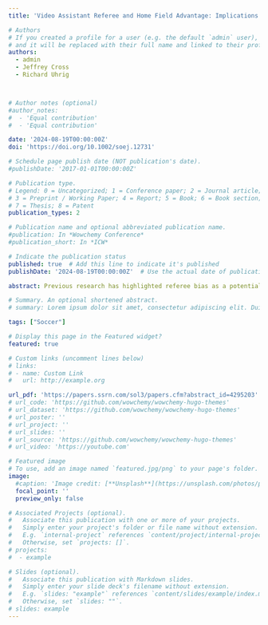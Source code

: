 ```yaml
---
title: 'Video Assistant Referee and Home Field Advantage: Implications for Referee Bias'

# Authors
# If you created a profile for a user (e.g. the default `admin` user), write the username (folder name) here
# and it will be replaced with their full name and linked to their profile.
authors:
  - admin
  - Jeffrey Cross
  - Richard Uhrig



# Author notes (optional)
#author_notes:
#  - 'Equal contribution'
#  - 'Equal contribution'

date: '2024-08-19T00:00:00Z'
doi: 'https://doi.org/10.1002/soej.12731'

# Schedule page publish date (NOT publication's date).
#publishDate: '2017-01-01T00:00:00Z'

# Publication type.
# Legend: 0 = Uncategorized; 1 = Conference paper; 2 = Journal article;
# 3 = Preprint / Working Paper; 4 = Report; 5 = Book; 6 = Book section;
# 7 = Thesis; 8 = Patent
publication_types: 2

# Publication name and optional abbreviated publication name.
#publication: In *Wowchemy Conference*
#publication_short: In *ICW*

# Indicate the publication status
published: true  # Add this line to indicate it's published
publishDate: '2024-08-19T00:00:00Z'  # Use the actual date of publication if different

abstract: Previous research has highlighted referee bias as a potential contributor to home field advantage in soccer. In order to shed light on the importance of referee bias, we exploit the staggered implementation of Video Assistant Referee (VAR) using data from the top domestic league in 16 countries between 2009 and 2019 to estimate the effect of objective review systems on home field advantage in soccer. Surprisingly, the implementation of VAR had negligible effects on home field advantage and various crucial match statistics despite decreased total offsides and yellow cards. These results provide suggestive evidence regarding the mechanisms through which referee bias might contribute to home field advantage and highlight how scope may limit the effectiveness of review processes in general.

# Summary. An optional shortened abstract.
# summary: Lorem ipsum dolor sit amet, consectetur adipiscing elit. Duis posuere tellus ac convallis placerat. Proin tincidunt magna sed ex sollicitudin condimentum.

tags: ["Soccer"]

# Display this page in the Featured widget?
featured: true

# Custom links (uncomment lines below)
# links:
# - name: Custom Link
#   url: http://example.org

url_pdf: 'https://papers.ssrn.com/sol3/papers.cfm?abstract_id=4295203'
# url_code: 'https://github.com/wowchemy/wowchemy-hugo-themes'
# url_dataset: 'https://github.com/wowchemy/wowchemy-hugo-themes'
# url_poster: ''
# url_project: ''
# url_slides: ''
# url_source: 'https://github.com/wowchemy/wowchemy-hugo-themes'
# url_video: 'https://youtube.com'

# Featured image
# To use, add an image named `featured.jpg/png` to your page's folder.
image:
  #caption: 'Image credit: [**Unsplash**](https://unsplash.com/photos/pLCdAaMFLTE)'
  focal_point: ''
  preview_only: false

# Associated Projects (optional).
#   Associate this publication with one or more of your projects.
#   Simply enter your project's folder or file name without extension.
#   E.g. `internal-project` references `content/project/internal-project/index.md`.
#   Otherwise, set `projects: []`.
# projects:
#  - example

# Slides (optional).
#   Associate this publication with Markdown slides.
#   Simply enter your slide deck's filename without extension.
#   E.g. `slides: "example"` references `content/slides/example/index.md`.
#   Otherwise, set `slides: ""`.
# slides: example
---
```


<!--
{{% callout note %}}
Click the _Cite_ button above to demo the feature to enable visitors to import publication metadata into their reference management software.
{{% /callout %}}

#{{% callout note %}}
Create your slides in Markdown - click the _Slides_ button to check out the example.
{{% /callout %}}

#Supplementary notes can be added here, including [code, math, and images](https://wowchemy.com/docs/writing-markdown-latex/).
-->
